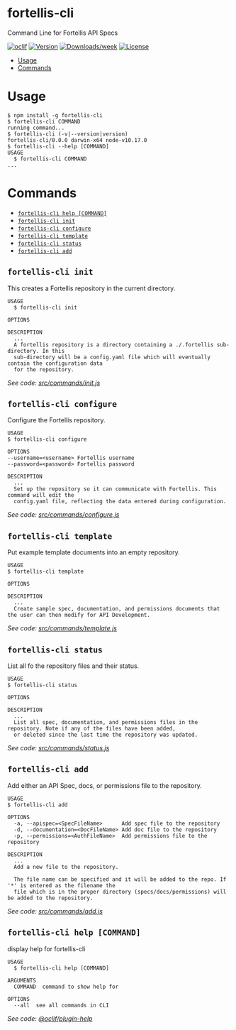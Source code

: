 # fortellis-cli

Command Line for Fortellis API Specs

[![oclif](https://img.shields.io/badge/cli-oclif-brightgreen.svg)](https://oclif.io)
[![Version](https://img.shields.io/npm/v/fortellis-cli.svg)](https://npmjs.org/package/fortellis-cli)
[![Downloads/week](https://img.shields.io/npm/dw/fortellis-cli.svg)](https://npmjs.org/package/fortellis-cli)
[![License](https://img.shields.io/npm/l/fortellis-cli.svg)](https://github.com/deastland/fortellis-cli/blob/master/package.json)

<!-- toc -->

- [Usage](#usage)
- [Commands](#commands)
  <!-- tocstop -->

# Usage

<!-- usage -->

```sh-session
$ npm install -g fortellis-cli
$ fortellis-cli COMMAND
running command...
$ fortellis-cli (-v|--version|version)
fortellis-cli/0.0.0 darwin-x64 node-v10.17.0
$ fortellis-cli --help [COMMAND]
USAGE
  $ fortellis-cli COMMAND
...
```

<!-- usagestop -->

# Commands

<!-- commands -->

- [`fortellis-cli help [COMMAND]`](#fortellis-cli-help-command)
- [`fortellis-cli init`](#fortellis-cli-init-command)
- [`fortellis-cli configure`](#fortellis-cli-configure-command)
- [`fortellis-cli template`](#fortellis-cli-template-command)
- [`fortellis-cli status`](#fortellis-cli-status-command)
- [`fortellis-cli add`](#fortellis-cli-add-command)

## `fortellis-cli init`

This creates a Fortellis repository in the current directory.

```
USAGE
  $ fortellis-cli init

OPTIONS

DESCRIPTION
  ...
  A fortellis repository is a directory containing a ./.fortellis sub-directory. In this
  sub-directory will be a config.yaml file which will eventually contain the configuration data
  for the repository.
```

_See code: [src/commands/init.js](https://github.com/deastland/fortellis-cli/blob/v0.0.0/src/commands/init.js)_

## `fortellis-cli configure`

Configure the Fortellis repository.

```
USAGE
$ fortellis-cli configure

OPTIONS
--username=<username> Fortellis username
--password=<password> Fortellis password

DESCRIPTION
  ...
  Set up the repository so it can communicate with Fortellis. This command will edit the
  config.yaml file, reflecting the data entered during configuration.
```

_See code: [src/commands/configure.js](https://github.com/deastland/fortellis-cli/blob/v0.0.0/src/commands/configure.js)_

## `fortellis-cli template`

Put example template documents into an empty repository.

```
USAGE
$ fortellis-cli template

OPTIONS

DESCRIPTION
  ...
  Create sample spec, documentation, and permissions documents that the user can then modify for API Development.
```

_See code: [src/commands/template.js](https://github.com/deastland/fortellis-cli/blob/v0.0.0/src/commands/template.js)_

## `fortellis-cli status`

List all fo the repository files and their status.

```
USAGE
$ fortellis-cli status

OPTIONS

DESCRIPTION
  ...
  List all spec, documentation, and permissions files in the repository. Note if any of the files have been added,
  or deleted since the last time the repository was updated.
```

_See code: [src/commands/status.js](https://github.com/deastland/fortellis-cli/blob/v0.0.0/src/commands/status.js)_

## `fortellis-cli add`

Add either an API Spec, docs, or permissions file to the repository.

```
USAGE
$ fortellis-cli add

OPTIONS
  -a, --apispec=<SpecFileName>      Add spec file to the repository
  -d, --documentation=<DocFileName> Add doc file to the repository
  -p, --permissions=<AuthFileName>  Add permissions file to the repository

DESCRIPTION
  ...
  Add a new file to the repository.

  The file name can be specified and it will be added to the repo. If '*' is entered as the filename the
  file which is in the proper directory (specs/docs/permissions) will be added to the repository.
```

_See code: [src/commands/add.js](https://github.com/deastland/fortellis-cli/blob/v0.0.0/src/commands/add.js)_

## `fortellis-cli help [COMMAND]`

display help for fortellis-cli

```
USAGE
  $ fortellis-cli help [COMMAND]

ARGUMENTS
  COMMAND  command to show help for

OPTIONS
  --all  see all commands in CLI
```

_See code: [@oclif/plugin-help](https://github.com/oclif/plugin-help/blob/v2.2.2/src/commands/help.ts)_

<!-- commandsstop -->

